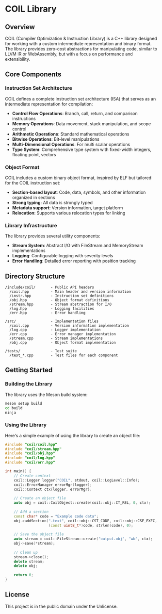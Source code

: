 # COIL Library

## Overview

COIL (Compiler Optimization & Instruction Library) is a C++ library designed for working with a custom intermediate representation and binary format. The library provides zero-cost abstractions for manipulating code, similar to LLVM IR or WebAssembly, but with a focus on performance and extensibility.

## Core Components

### Instruction Set Architecture

COIL defines a complete instruction set architecture (ISA) that serves as an intermediate representation for compilation:

- **Control Flow Operations**: Branch, call, return, and comparison instructions
- **Memory Operations**: Data movement, stack manipulation, and scope control
- **Arithmetic Operations**: Standard mathematical operations
- **Bitwise Operations**: Bit-level manipulations
- **Multi-Dimensional Operations**: For multi scalar operations
- **Type System**: Comprehensive type system with fixed-width integers, floating point, vectors

### Object Format

COIL includes a custom binary object format, inspired by ELF but tailored for the COIL instruction set:

- **Section-based layout**: Code, data, symbols, and other information organized in sections
- **Strong typing**: All data is strongly typed
- **Metadata support**: Version information, target platform
- **Relocation**: Supports various relocation types for linking

### Library Infrastructure

The library provides several utility components:

- **Stream System**: Abstract I/O with FileStream and MemoryStream implementations
- **Logging**: Configurable logging with severity levels
- **Error Handling**: Detailed error reporting with position tracking

## Directory Structure

```
/include/coil/       - Public API headers
  /coil.hpp          - Main header and version information
  /instr.hpp         - Instruction set definitions
  /obj.hpp           - Object format definitions
  /stream.hpp        - Stream abstraction for I/O
  /log.hpp           - Logging facilities
  /err.hpp           - Error handling

/src/                - Implementation files
  /coil.cpp          - Version information implementation
  /log.cpp           - Logger implementation
  /err.cpp           - Error manager implementation
  /stream.cpp        - Stream implementations
  /obj.cpp           - Object format implementation

/tests/              - Test suite
  /test_*.cpp        - Test files for each component
```

## Getting Started

### Building the Library

The library uses the Meson build system:

```bash
meson setup build
cd build
ninja
```

### Using the Library

Here's a simple example of using the library to create an object file:

```cpp
#include "coil/coil.hpp"
#include "coil/stream.hpp"
#include "coil/obj.hpp"
#include "coil/log.hpp"
#include "coil/err.hpp"

int main() {
    // Create context
    coil::Logger logger("COIL", stdout, coil::LogLevel::Info);
    coil::ErrorManager errorMgr(logger);
    coil::Context ctx{logger, errorMgr};
    
    // Create an object file
    auto obj = coil::CoilObject::create(coil::obj::CT_REL, 0, ctx);
    
    // Add a section
    const char* code = "Example code data";
    obj->addSection(".text", coil::obj::CST_CODE, coil::obj::CSF_EXEC,
                    (const uint8_t*)code, strlen(code), 0);
    
    // Save the object file
    auto stream = coil::FileStream::create("output.obj", "wb", ctx);
    obj->save(*stream);
    
    // Clean up
    stream->close();
    delete stream;
    delete obj;
    
    return 0;
}
```

## License

This project is in the public domain under the Unlicense.